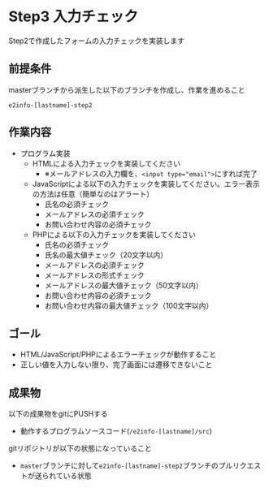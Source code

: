 # Step3 入力チェック

Step2で作成したフォームの入力チェックを実装します

## 前提条件

masterブランチから派生した以下のブランチを作成し、作業を進めること
```
e2info-[lastname]-step2
```

## 作業内容

* プログラム実装
    * HTMLによる入力チェックを実装してください
        * ※メールアドレスの入力欄を、```<input type="email">```にすれば完了
    * JavaScriptによる以下の入力チェックを実装してください。エラー表示の方法は任意（簡単なのはアラート）
        * 氏名の必須チェック
        * メールアドレスの必須チェック
        * お問い合わせ内容の必須チェック
    * PHPによる以下の入力チェックを実装してください
        * 氏名の必須チェック
        * 氏名の最大値チェック（20文字以内）
        * メールアドレスの必須チェック
        * メールアドレスの形式チェック
        * メールアドレスの最大値チェック（50文字以内）
        * お問い合わせ内容の必須チェック
        * お問い合わせ内容の最大値チェック（100文字以内）

## ゴール

* HTML/JavaScript/PHPによるエラーチェックが動作すること
* 正しい値を入力しない限り、完了画面には遷移できないこと

## 成果物

以下の成果物をgitにPUSHする

* 動作するプログラムソースコード(```/e2info-[lastname]/src```)

gitリポジトリが以下の状態になっていること

* ```master```ブランチに対して```e2info-[lastname]-step2```ブランチのプルリクエストが送られている状態